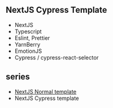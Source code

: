 ## NextJS Cypress Template

- NextJS
- Typescript
- Eslint, Prettier
- YarnBerry
- EmotionJS
- Cypress / cypress-react-selector

## series

- [NextJS Normal template](https://github.com/sunwoo0706/NextJS_Normal_Template)
- NextJS Cypress template
